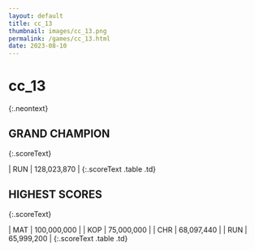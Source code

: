 ```yaml
---
layout: default
title: cc_13
thumbnail: images/cc_13.png
permalink: /games/cc_13.html
date: 2023-08-10
---
```


# cc_13 
{:.neontext}

## GRAND CHAMPION
{:.scoreText}

| RUN | 128,023,870 | 
{:.scoreText .table .td}

## HIGHEST SCORES
{:.scoreText}

| MAT | 100,000,000 | 
| KOP | 75,000,000 | 
| CHR | 68,097,440 | 
| RUN | 65,999,200 | 
{:.scoreText .table .td}
